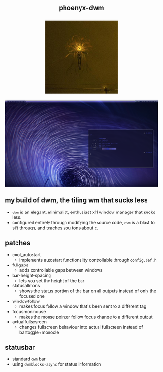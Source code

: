 <h2 align="center">phoenyx-dwm </h2>

<h2 align="center">
    <img src="./.github/ulfurloyd.jpg" width="240" alt="ulfurloyd" />
</h2>

![wolf-dwm](./.github/screenshot.png)

## my build of dwm, the tiling wm that sucks less
- `dwm` is an elegant, minimalist, enthusiast x11 window manager that sucks less.
- configured entirely through modifying the source code, `dwm` is a blast to sift through, and teaches you tons about `c`.

## patches
- cool_autostart
    - implements autostart functionality controllable through `config.def.h`
- fullgaps
    - adds controllable gaps between windows
- bar-height-spacing
    - lets you set the height of the bar
- statusallmons
    - shows the status portion of the bar on all outputs instead of only the focused one
- windowfollow
    - makes focus follow a window that's been sent to a different tag
- focusmonmouse
    - makes the mouse pointer follow focus change to a different output
- actualfullscsreen
    - changes fullscreen behaviour into actual fullscreen instead of bartoggle+monocle

## statusbar
- standard `dwm` bar
- using `dwmblocks-async` for status information
